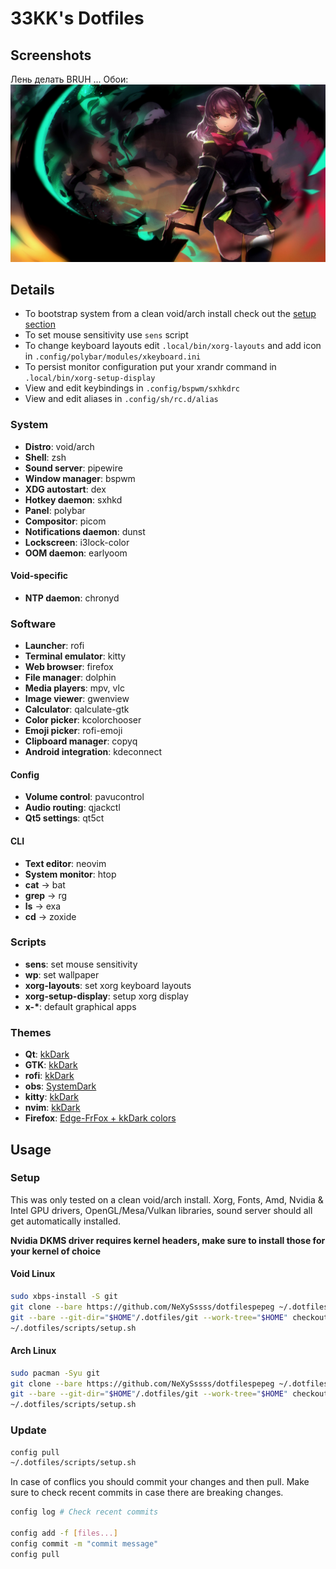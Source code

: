 # 33KK's Dotfiles

## Screenshots
Лень делать BRUH ...
Обои: 
![1](.dotfiles/wp/wp1.jpg)

## Details

- To bootstrap system from a clean void/arch install check out the [setup section](#setup)
- To set mouse sensitivity use `sens` script
- To change keyboard layouts edit `.local/bin/xorg-layouts` and add icon in `.config/polybar/modules/xkeyboard.ini`
- To persist monitor configuration put your xrandr command in `.local/bin/xorg-setup-display`
- View and edit keybindings in `.config/bspwm/sxhkdrc`
- View and edit aliases in `.config/sh/rc.d/alias`

### System

- **Distro**: void/arch
- **Shell**: zsh
- **Sound server**: pipewire
- **Window manager**: bspwm
- **XDG autostart**: dex
- **Hotkey daemon**: sxhkd
- **Panel**: polybar
- **Compositor**: picom
- **Notifications daemon**: dunst
- **Lockscreen**: i3lock-color
- **OOM daemon**: earlyoom

#### Void-specific

- **NTP daemon**: chronyd

### Software

- **Launcher**: rofi
- **Terminal emulator**: kitty
- **Web browser**: firefox
- **File manager**: dolphin
- **Media players**: mpv, vlc
- **Image viewer**: gwenview
- **Calculator**: qalculate-gtk
- **Color picker**: kcolorchooser
- **Emoji picker**: rofi-emoji
- **Clipboard manager**: copyq
- **Android integration**: kdeconnect

#### Config

- **Volume control**: pavucontrol
- **Audio routing**: qjackctl
- **Qt5 settings**: qt5ct

#### CLI

- **Text editor**: neovim
- **System monitor**: htop
- **cat** -> bat
- **grep** -> rg
- **ls** -> exa
- **cd** -> zoxide

### Scripts

- **sens**: set mouse sensitivity
- **wp**: set wallpaper
- **xorg-layouts**: set xorg keyboard layouts
- **xorg-setup-display**: setup xorg display
- **x-\***: default graphical apps

### Themes

- **Qt**: [kkDark](.config/Kvantum/kkDark)
- **GTK**: [kkDark](.local/share/themes/oomox-kkDark-materia)
- **rofi**: [kkDark](.config/rofi/themes/kkDark)
- **obs**: [SystemDark](.config/obs-studio/themes)
- **kitty**: [kkDark](https://github.com/33kk/dotfiles/blob/master/.config/kitty/themes/kkDark.conf)
- **nvim**: [kkDark](https://github.com/33kk/kkDark)
- **Firefox**: [Edge-FrFox + kkDark colors](https://github.com/bmFtZQ/Edge-FrFox)

## Usage

### Setup

This was only tested on a clean void/arch install. Xorg, Fonts, Amd, Nvidia & Intel GPU drivers, OpenGL/Mesa/Vulkan libraries, sound server should all get automatically installed.

**Nvidia DKMS driver requires kernel headers, make sure to install those for your kernel of choice**

#### Void Linux

```bash
sudo xbps-install -S git
git clone --bare https://github.com/NeXySssss/dotfilespepeg ~/.dotfiles/git
git --bare --git-dir="$HOME"/.dotfiles/git --work-tree="$HOME" checkout
~/.dotfiles/scripts/setup.sh
```

#### Arch Linux

```bash
sudo pacman -Syu git
git clone --bare https://github.com/NeXySssss/dotfilespepeg ~/.dotfiles/git
git --bare --git-dir="$HOME"/.dotfiles/git --work-tree="$HOME" checkout
~/.dotfiles/scripts/setup.sh
```

### Update

```bash
config pull
~/.dotfiles/scripts/setup.sh
```

In case of conflics you should commit your changes and then pull. Make sure to check recent commits in case there are breaking changes.

```bash
config log # Check recent commits

config add -f [files...]
config commit -m "commit message"
config pull
```
